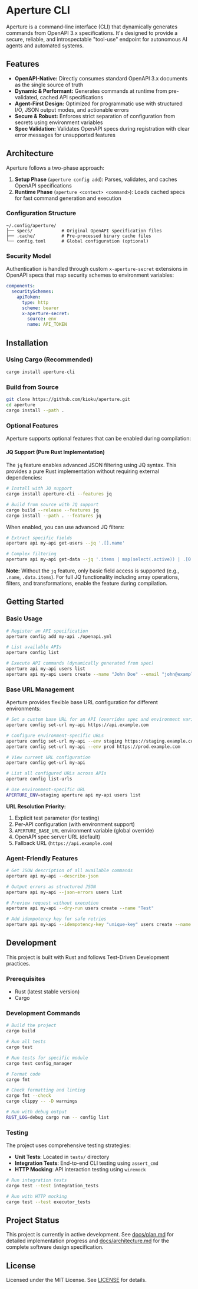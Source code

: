 # Aperture CLI

Aperture is a command-line interface (CLI) that dynamically generates commands from OpenAPI 3.x specifications. It's designed to provide a secure, reliable, and introspectable "tool-use" endpoint for autonomous AI agents and automated systems.

## Features

- **OpenAPI-Native:** Directly consumes standard OpenAPI 3.x documents as the single source of truth
- **Dynamic & Performant:** Generates commands at runtime from pre-validated, cached API specifications
- **Agent-First Design:** Optimized for programmatic use with structured I/O, JSON output modes, and actionable errors
- **Secure & Robust:** Enforces strict separation of configuration from secrets using environment variables
- **Spec Validation:** Validates OpenAPI specs during registration with clear error messages for unsupported features

## Architecture

Aperture follows a two-phase approach:

1. **Setup Phase** (`aperture config add`): Parses, validates, and caches OpenAPI specifications
2. **Runtime Phase** (`aperture <context> <command>`): Loads cached specs for fast command generation and execution

### Configuration Structure

```
~/.config/aperture/
├── specs/           # Original OpenAPI specification files
├── .cache/          # Pre-processed binary cache files
└── config.toml      # Global configuration (optional)
```

### Security Model

Authentication is handled through custom `x-aperture-secret` extensions in OpenAPI specs that map security schemes to environment variables:

```yaml
components:
  securitySchemes:
    apiToken:
      type: http
      scheme: bearer
      x-aperture-secret:
        source: env
        name: API_TOKEN
```

## Installation

### Using Cargo (Recommended)

```bash
cargo install aperture-cli
```

### Build from Source

```bash
git clone https://github.com/kioku/aperture.git
cd aperture
cargo install --path .
```

### Optional Features

Aperture supports optional features that can be enabled during compilation:

#### JQ Support (Pure Rust Implementation)

The `jq` feature enables advanced JSON filtering using JQ syntax. This provides a pure Rust implementation without requiring external dependencies:

```bash
# Install with JQ support
cargo install aperture-cli --features jq

# Build from source with JQ support
cargo build --release --features jq
cargo install --path . --features jq
```

When enabled, you can use advanced JQ filters:
```bash
# Extract specific fields
aperture api my-api get-users --jq '.[].name'

# Complex filtering
aperture api my-api get-data --jq '.items | map(select(.active)) | .[0:5]'
```

**Note:** Without the `jq` feature, only basic field access is supported (e.g., `.name`, `.data.items`). For full JQ functionality including array operations, filters, and transformations, enable the feature during compilation.

## Getting Started

### Basic Usage

```bash
# Register an API specification
aperture config add my-api ./openapi.yml

# List available APIs
aperture config list

# Execute API commands (dynamically generated from spec)
aperture api my-api users list
aperture api my-api users create --name "John Doe" --email "john@example.com"
```

### Base URL Management

Aperture provides flexible base URL configuration for different environments:

```bash
# Set a custom base URL for an API (overrides spec and environment variables)
aperture config set-url my-api https://api.example.com

# Configure environment-specific URLs
aperture config set-url my-api --env staging https://staging.example.com
aperture config set-url my-api --env prod https://prod.example.com

# View current URL configuration
aperture config get-url my-api

# List all configured URLs across APIs
aperture config list-urls

# Use environment-specific URL
APERTURE_ENV=staging aperture api my-api users list
```

**URL Resolution Priority:**
1. Explicit test parameter (for testing)
2. Per-API configuration (with environment support)
3. `APERTURE_BASE_URL` environment variable (global override)
4. OpenAPI spec server URL (default)
5. Fallback URL (`https://api.example.com`)

### Agent-Friendly Features

```bash
# Get JSON description of all available commands
aperture api my-api --describe-json

# Output errors as structured JSON
aperture api my-api --json-errors users list

# Preview request without execution
aperture api my-api --dry-run users create --name "Test"

# Add idempotency key for safe retries
aperture api my-api --idempotency-key "unique-key" users create --name "Test"
```

## Development

This project is built with Rust and follows Test-Driven Development practices.

### Prerequisites

- Rust (latest stable version)
- Cargo

### Development Commands

```bash
# Build the project
cargo build

# Run all tests
cargo test

# Run tests for specific module
cargo test config_manager

# Format code
cargo fmt

# Check formatting and linting
cargo fmt --check
cargo clippy -- -D warnings

# Run with debug output
RUST_LOG=debug cargo run -- config list
```

### Testing

The project uses comprehensive testing strategies:

- **Unit Tests**: Located in `tests/` directory
- **Integration Tests**: End-to-end CLI testing using `assert_cmd`
- **HTTP Mocking**: API interaction testing using `wiremock`

```bash
# Run integration tests
cargo test --test integration_tests

# Run with HTTP mocking
cargo test --test executor_tests
```

## Project Status

This project is currently in active development. See [docs/plan.md](docs/plan.md) for detailed implementation progress and [docs/architecture.md](docs/architecture.md) for the complete software design specification.

## License

Licensed under the MIT License. See [LICENSE](LICENSE) for details.
